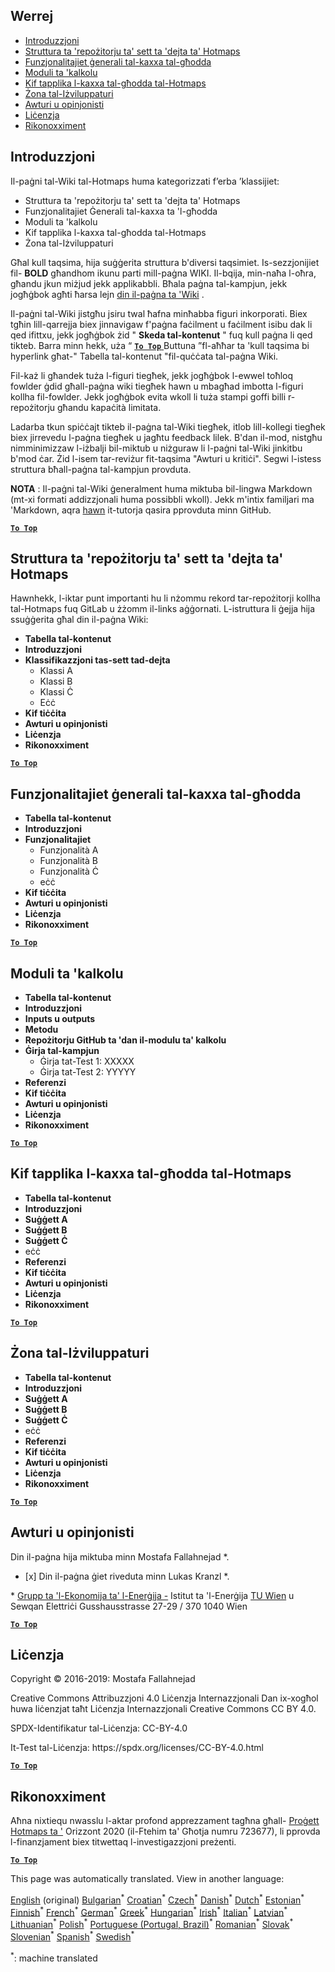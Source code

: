 <h2> Werrej </h2><ul><li> <a href="#Introduction">Introduzzjoni</a> </li><li> <a href="#Hotmaps-data-set-repository-structure">Struttura ta &#39;repożitorju ta&#39; sett ta &#39;dejta ta&#39; Hotmaps</a> </li><li> <a href="#General-functionalities-of-the-toolbox">Funzjonalitajiet ġenerali tal-kaxxa tal-għodda</a> </li><li> <a href="#Calculation-modules">Moduli ta &#39;kalkolu</a> </li><li> <a href="#How-to-apply-the-Hotmaps-toolbox">Kif tapplika l-kaxxa tal-għodda tal-Hotmaps</a> </li><li> <a href="#Developers-area">Żona tal-Iżviluppaturi</a> </li><li> <a href="#authors-and-reviewers">Awturi u opinjonisti</a> </li><li> <a href="#license">Liċenzja</a> </li><li> <a href="#acknowledgement">Rikonoxximent</a> </li></ul><h2> Introduzzjoni </h2><p> Il-paġni tal-Wiki tal-Hotmaps huma kategorizzati f’erba ’klassijiet: </p><ul><li> Struttura ta &#39;repożitorju ta&#39; sett ta &#39;dejta ta&#39; Hotmaps </li><li> Funzjonalitajiet Ġenerali tal-kaxxa ta &#39;l-għodda </li><li> Moduli ta &#39;kalkolu </li><li> Kif tapplika l-kaxxa tal-għodda tal-Hotmaps </li><li> Żona tal-Iżviluppaturi </li></ul><p> Għal kull taqsima, hija suġġerita struttura b&#39;diversi taqsimiet. Is-sezzjonijiet fil- <strong>BOLD</strong> għandhom ikunu parti mill-paġna WIKI. Il-bqija, min-naħa l-oħra, għandu jkun miżjud jekk applikabbli. Bħala paġna tal-kampjun, jekk jogħġbok agħti ħarsa lejn <a href="https://github.com/HotMaps/hotmaps_wiki/wiki/CM-District-heating-potential-user-defined-thresholds">din il-paġna ta &#39;Wiki</a> . </p><p> Il-paġni tal-Wiki jistgħu jsiru twal ħafna minħabba figuri inkorporati. Biex tgħin lill-qarrejja biex jinnavigaw f&#39;paġna faċilment u faċilment isibu dak li qed ifittxu, jekk jogħġbok żid &quot; <strong>Skeda tal-kontenut</strong> &quot; fuq kull paġna li qed tikteb. Barra minn hekk, uża “ <ins> <code><strong><a href="#table-of-contents">To Top</a></strong></code> </ins> Buttuna ”fl-aħħar ta &#39;kull taqsima bi hyperlink għat-&quot; Tabella tal-kontenut &quot;fil-quċċata tal-paġna Wiki. </p><p> Fil-każ li għandek tuża l-figuri tiegħek, jekk jogħġbok l-ewwel toħloq fowlder ġdid għall-paġna wiki tiegħek hawn u mbagħad imbotta l-figuri kollha fil-fowlder. Jekk jogħġbok evita wkoll li tuża stampi goffi billi r-repożitorju għandu kapaċità limitata. </p><p> Ladarba tkun spiċċajt tikteb il-paġna tal-Wiki tiegħek, itlob lill-kollegi tiegħek biex jirrevedu l-paġna tiegħek u jagħtu feedback lilek. B&#39;dan il-mod, nistgħu nimminimizzaw l-iżbalji bil-miktub u niżguraw li l-paġni tal-Wiki jinkitbu b&#39;mod ċar. Żid l-isem tar-reviżur fit-taqsima &quot;Awturi u kritiċi&quot;. Segwi l-istess struttura bħall-paġna tal-kampjun provduta. </p><p> <strong>NOTA</strong> : Il-paġni tal-Wiki ġeneralment huma miktuba bil-lingwa Markdown (mt-xi formati addizzjonali huma possibbli wkoll). Jekk m&#39;intix familjari ma &#39;Markdown, aqra <a href="https://guides.github.com/features/mastering-markdown/">hawn</a> it-tutorja qasira pprovduta minn GitHub. </p><p><ins> <code><strong><a href="#table-of-contents">To Top</a></strong></code> </ins> </p><h2> Struttura ta &#39;repożitorju ta&#39; sett ta &#39;dejta ta&#39; Hotmaps </h2><p> Hawnhekk, l-iktar punt importanti hu li nżommu rekord tar-repożitorji kollha tal-Hotmaps fuq GitLab u żżomm il-links aġġornati. L-istruttura li ġejja hija ssuġġerita għal din il-paġna Wiki: </p><ul><li> <strong>Tabella tal-kontenut</strong> </li><li> <strong>Introduzzjoni</strong> </li><li> <strong>Klassifikazzjoni tas-sett tad-dejta</strong> <ul><li> Klassi A </li><li> Klassi B </li><li> Klassi Ċ </li><li> Eċċ </li></ul></li><li> <strong>Kif tiċċita</strong> </li><li> <strong>Awturi u opinjonisti</strong> </li><li> <strong>Liċenzja</strong> </li><li> <strong>Rikonoxximent</strong> </li></ul><p><ins> <code><strong><a href="#table-of-contents">To Top</a></strong></code> </ins> </p><h2> Funzjonalitajiet ġenerali tal-kaxxa tal-għodda </h2><ul><li> <strong>Tabella tal-kontenut</strong> </li><li> <strong>Introduzzjoni</strong> </li><li> <strong>Funzjonalitajiet</strong> <ul><li> Funzjonalità A </li><li> Funzjonalità B </li><li> Funzjonalità Ċ </li><li> eċċ </li></ul></li><li> <strong>Kif tiċċita</strong> </li><li> <strong>Awturi u opinjonisti</strong> </li><li> <strong>Liċenzja</strong> </li><li> <strong>Rikonoxximent</strong> </li></ul><p><ins> <code><strong><a href="#table-of-contents">To Top</a></strong></code> </ins> </p><h2> Moduli ta &#39;kalkolu </h2><ul><li> <strong>Tabella tal-kontenut</strong> </li><li> <strong>Introduzzjoni</strong> </li><li> <strong>Inputs u outputs</strong> </li><li> <strong>Metodu</strong> </li><li> <strong>Repożitorju GitHub ta &#39;dan il-modulu ta&#39; kalkolu</strong> </li><li> <strong>Ġirja tal-kampjun</strong> <ul><li> Ġirja tat-Test 1: XXXXX </li><li> Ġirja tat-Test 2: YYYYY </li></ul></li><li> <strong>Referenzi</strong> </li><li> <strong>Kif tiċċita</strong> </li><li> <strong>Awturi u opinjonisti</strong> </li><li> <strong>Liċenzja</strong> </li><li> <strong>Rikonoxximent</strong> </li></ul><p><ins> <code><strong><a href="#table-of-contents">To Top</a></strong></code> </ins> </p><h2> Kif tapplika l-kaxxa tal-għodda tal-Hotmaps </h2><ul><li> <strong>Tabella tal-kontenut</strong> </li><li> <strong>Introduzzjoni</strong> </li><li> <strong>Suġġett A</strong> </li><li> <strong>Suġġett B</strong> </li><li> <strong>Suġġett Ċ</strong> </li><li> eċċ </li><li> <strong>Referenzi</strong> </li><li> <strong>Kif tiċċita</strong> </li><li> <strong>Awturi u opinjonisti</strong> </li><li> <strong>Liċenzja</strong> </li><li> <strong>Rikonoxximent</strong> </li></ul><p><ins> <code><strong><a href="#table-of-contents">To Top</a></strong></code> </ins> </p><h2> Żona tal-Iżviluppaturi </h2><ul><li> <strong>Tabella tal-kontenut</strong> </li><li> <strong>Introduzzjoni</strong> </li><li> <strong>Suġġett A</strong> </li><li> <strong>Suġġett B</strong> </li><li> <strong>Suġġett Ċ</strong> </li><li> eċċ </li><li> <strong>Referenzi</strong> </li><li> <strong>Kif tiċċita</strong> </li><li> <strong>Awturi u opinjonisti</strong> </li><li> <strong>Liċenzja</strong> </li><li> <strong>Rikonoxximent</strong> </li></ul><p><ins> <code><strong><a href="#table-of-contents">To Top</a></strong></code> </ins> </p><h2> Awturi u opinjonisti </h2><p> Din il-paġna hija miktuba minn Mostafa Fallahnejad *. </p><ul><li> [x] Din il-paġna ġiet riveduta minn Lukas Kranzl *. </li></ul><p> * <a href="https://eeg.tuwien.ac.at/">Grupp ta &#39;l-Ekonomija ta&#39; l-Enerġija -</a> Istitut ta &#39;l-Enerġija <a href="https://eeg.tuwien.ac.at/">TU Wien</a> u Sewqan Elettriċi Gusshausstrasse 27-29 / 370 1040 Wien </p><p><ins> <code><strong><a href="#table-of-contents">To Top</a></strong></code> </ins> </p><h2> Liċenzja </h2><p> Copyright © 2016-2019: Mostafa Fallahnejad </p><p> Creative Commons Attribuzzjoni 4.0 Liċenzja Internazzjonali Dan ix-xogħol huwa liċenzjat taħt Liċenzja Internazzjonali Creative Commons CC BY 4.0. </p><p> SPDX-Identifikatur tal-Liċenzja: CC-BY-4.0 </p><p> It-Test tal-Liċenzja: https://spdx.org/licenses/CC-BY-4.0.html </p><p><ins> <code><strong><a href="#table-of-contents">To Top</a></strong></code> </ins> </p><h2> Rikonoxximent </h2><p> Aħna nixtiequ nwasslu l-aktar profond apprezzament tagħna għall- <a href="https://www.hotmaps-project.eu">Proġett Hotmaps ta &#39;</a> Orizzont 2020 (il-Ftehim ta&#39; Għotja numru 723677), li pprovda l-finanzjament biex titwettaq l-investigazzjoni preżenti. </p><p><ins> <code><strong><a href="#table-of-contents">To Top</a></strong></code> </ins> </p>

This page was automatically translated. View in another language:

[English](en-Guidelines-for-writing-a-Hotmaps-Wiki-page) (original) [Bulgarian](bg-Guidelines-for-writing-a-Hotmaps-Wiki-page)<sup>\*</sup> [Croatian](hr-Guidelines-for-writing-a-Hotmaps-Wiki-page)<sup>\*</sup> [Czech](cs-Guidelines-for-writing-a-Hotmaps-Wiki-page)<sup>\*</sup> [Danish](da-Guidelines-for-writing-a-Hotmaps-Wiki-page)<sup>\*</sup> [Dutch](nl-Guidelines-for-writing-a-Hotmaps-Wiki-page)<sup>\*</sup> [Estonian](et-Guidelines-for-writing-a-Hotmaps-Wiki-page)<sup>\*</sup> [Finnish](fi-Guidelines-for-writing-a-Hotmaps-Wiki-page)<sup>\*</sup> [French](fr-Guidelines-for-writing-a-Hotmaps-Wiki-page)<sup>\*</sup> [German](de-Guidelines-for-writing-a-Hotmaps-Wiki-page)<sup>\*</sup> [Greek](el-Guidelines-for-writing-a-Hotmaps-Wiki-page)<sup>\*</sup> [Hungarian](hu-Guidelines-for-writing-a-Hotmaps-Wiki-page)<sup>\*</sup> [Irish](ga-Guidelines-for-writing-a-Hotmaps-Wiki-page)<sup>\*</sup> [Italian](it-Guidelines-for-writing-a-Hotmaps-Wiki-page)<sup>\*</sup> [Latvian](lv-Guidelines-for-writing-a-Hotmaps-Wiki-page)<sup>\*</sup> [Lithuanian](lt-Guidelines-for-writing-a-Hotmaps-Wiki-page)<sup>\*</sup>  [Polish](pl-Guidelines-for-writing-a-Hotmaps-Wiki-page)<sup>\*</sup> [Portuguese (Portugal, Brazil)](pt-Guidelines-for-writing-a-Hotmaps-Wiki-page)<sup>\*</sup> [Romanian](ro-Guidelines-for-writing-a-Hotmaps-Wiki-page)<sup>\*</sup> [Slovak](sk-Guidelines-for-writing-a-Hotmaps-Wiki-page)<sup>\*</sup> [Slovenian](sl-Guidelines-for-writing-a-Hotmaps-Wiki-page)<sup>\*</sup> [Spanish](es-Guidelines-for-writing-a-Hotmaps-Wiki-page)<sup>\*</sup> [Swedish](sv-Guidelines-for-writing-a-Hotmaps-Wiki-page)<sup>\*</sup> 

<sup>\*</sup>: machine translated
